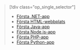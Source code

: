 > [!div class="op_single_selector"]
> * [Första .NET-app](../articles/app-service-web/app-service-web-get-started-dotnet.md)
> * [Första HTML-webbplats](../articles/app-service-web/app-service-web-get-started-html.md)
> * [Första Java-app](../articles/app-service-web/app-service-web-get-started-java.md)
> * [Första Node.js-app](../articles/app-service-web/app-service-web-get-started-nodejs.md)
> * [Första PHP-app](../articles/app-service-web/app-service-web-get-started-php.md)
> * [Första Python-app](../articles/app-service-web/app-service-web-get-started-python.md)
